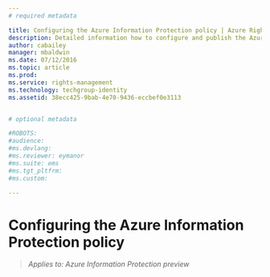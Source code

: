 ```yaml
---
# required metadata

title: Configuring the Azure Information Protection policy | Azure Rights Management
description: Detailed information how to configure and publish the Azure Information Protection policy.
author: cabailey
manager: mbaldwin
ms.date: 07/12/2016
ms.topic: article
ms.prod:
ms.service: rights-management
ms.technology: techgroup-identity
ms.assetid: 38ecc425-9bab-4e70-9436-eccbef0e3113


# optional metadata

#ROBOTS:
#audience:
#ms.devlang:
#ms.reviewer: eymanor
#ms.suite: ems
#ms.tgt_pltfrm:
#ms.custom:

---
```


# Configuring the Azure Information Protection policy 

>*Applies to: Azure Information Protection preview*

